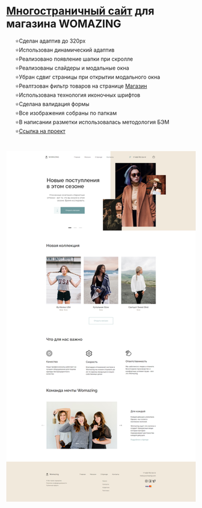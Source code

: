 <h1> <a href="https://kulakovskyi.github.io/womazing/" target="_blank">Многостраничный сайт</a> для магазина WOMAZING</h1>
<ul type="none">
  <li>⭐Сделан адаптив до 320px</li>
  <li>⭐Использован динамический адаптив</li>
  <li>⭐Реализовано появление шапки при скролле</li>
  <li>⭐Реализованы слайдеры и модальные окна</li>
  <li>⭐Убран сдвиг страницы при открытии модального окна</li>
  <li>⭐Реалтзован фильтр товаров на странице <a href="https://kulakovskyi.github.io/womazing/sourse/Shop/index.html">Магазин</a></li>
  <li>⭐Использована технология иконочных шрифтов</li>
  <li>⭐Сделана валидация формы</li>
  <li>⭐Все изображения собраны по папкам</li>
  <li>⭐В написании разметки использовалась методология БЭМ</li>
  <li>⭐<a href="https://kulakovskyi.github.io/womazing/">Ссылка на проект</a></li>
</ul>

<h1><h1>

<img src="https://github.com/kulakovskyi/womazing/blob/main/readme-img/woomazing.jpg" alt="site-image" />
